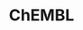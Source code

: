 ---
bigquery: https://console.cloud.google.com/bigquery?p=patents-public-data&d=ebi_chembl&page=dataset
citation: '"The ChEMBL database in 2017." Anna Gaulton, Anne Hersey, Michał Nowotka,
  A Patrícia Bento, Jon Chambers, David Mendez, Prudence Mutowo, Francis Atkinson,
  Louisa J Bellis, Elena Cibrián-Uhalte, Mark Davies, Nathan Dedman, Anneli Karlsson,
  María Paula Magariños, John P Overington, George Papadatos, Ines Smit, Andrew R
  Leach Nucleic acids Research (2017) 45 (Database Issue), D945-D954'
contributors: European Bioinformatics Institute
cost: None
description: ChEMBL Data is a manually curated database of small molecules used in
  drug discovery, including information about existing patented drugs.
documentation: 'schema: https://www.ebi.ac.uk/chembl/db_schema


  '
last_edit: 04/06/2022, 06:36:12
location: https://console.cloud.google.com/marketplace/product/google_patents_public_datasets/chembl
maintained_by: EMBL-EBI, an outstation of European Molecular Biology Laboratory
related_publications: '

  ChEMBL: towards direct deposition of bioassay data.


  Mendez D, Gaulton A, Bento AP, Chambers J, De Veij M, Félix E, Magariños MP, Mosquera
  JF, Mutowo P, Nowotka M, Gordillo-Marañón M, Hunter F, Junco L, Mugumbate G, Rodriguez-Lopez
  M, Atkinson F, Bosc N, Radoux CJ, Segura-Cabrera A, Hersey A, Leach AR.


  — Nucleic Acids Res. 2019; 47(D1):D930-D940. doi: 10.1093/nar/gky1075

  '
schema_fields:
- mc_target_accession
- l6
- l2
- nda_type
- alert_name
- published_units
- last_page
- parenteral
- level2_description
- active_molregno
- activity_count
- pathway_key
- chebi_par_id
- acd_most_apka
- cx_most_apka
- assay_cell_type
- description
- first_page
- assay_strain
- mechanism_comment
- bto_id
- src_id
- src_description
- variant_id
- cx_logd
- path
- site_id
- targcomp_id
- tid_fixed
- le
- end_position
- direct_interaction
- sequence_md5sum
- targrel_id
- species_group_flag
- related_tid
- published_relation
- assay_source
- warning_class
- warning_description
- drugind_id
- version
- assay_class_id
- dosage_form
- res_stem_id
- biocomp_id
- domain_name
- dosed_ingredient
- mc_tax_id
- compsyn_id
- parent_type
- relation
- alert_set_id
- black_box_warning
- standard_flag
- who_name
- data_validity_comment
- ref_url
- mesh_heading
- hbd_lipinski
- ddd_units
- mutation
- frac_class_id
- cell_name
- natural_product
- num_ro5_violations
- status
- comp_class_id
- journal
- relationship
- synonyms
- drug_substance_flag
- isoform
- toid
- warning_country
- cell_id
- tax_id
- target_type
- patent_no
- full_molformula
- standard_type
- orig_description
- withdrawn_class
- src_assay_id
- full_mwt
- updated_by
- set_name
- irac_class_id
- pchembl_value
- pref_name
- who_extra
- level3
- cell_source_organism
- product_id
- tissue_id
- usan_year
- bao_endpoint
- updated_on
- doi
- acd_logd
- go_id
- name
- db_version
- protclasssyn_id
- bao_id
- year
- log_id
- idx
- mol_atc_id
- assay_tissue
- delist_flag
- chirality
- atc_code
- innovator_company
- assay_test_type
- abstract
- src_short_name
- subgroup
- normal_range_min
- active_ingredient
- syn_type
- assay_organism
- molecular_mechanism
- hrac_code
- pubmed_id
- ad_type
- record_id
- assay_desc
- max_phase_for_ind
- availability_type
- enzyme_name
- applicant_full_name
- last_active
- cpd_str_alert_id
- frac_code
- mw_freebase
- ap_id
- submission_date
- mw_monoisotopic
- max_phase
- ref_type
- assay_type
- hba_lipinski
- tid
- lle
- class_level
- irac_code
- first_in_class
- result_flag
- actsm_id
- sequence
- inorganic_flag
- approval_date
- src_compound_id
- ddd_value
- aspect
- stem
- cell_source_tissue
- major_class
- db_source
- research_stem
- sei
- cx_logp
- metabolite_record_id
- polymer_flag
- warning_year
- chembl_id
- job_id
- protein_class_id
- company
- qed_weighted
- canonical_smiles
- mecref_id
- formulation_id
- oral
- pathway_id
- l1
- published_type
- accession
- hba
- first_approval
- topical
- l5
- units
- parent_go_id
- strength
- warning_id
- prodrug
- title
- std_act_id
- stat
- country
- smid
- mec_id
- assay_tax_id
- target_mapping
- heavy_atoms
- selectivity_comment
- doc_id
- cx_most_bpka
- ddd_id
- aromatic_rings
- as_id
- disease_efficacy
- bao_format
- parameter_type
- activity_comment
- oc_id
- target_desc
- activity_id
- molecule_type
- published_value
- alert_id
- text_value
- assay_category
- molregno
- level3_description
- mesh_id
- drug_product_flag
- co_stem_id
- prod_pat_id
- patent_id
- metref_id
- sitecomp_id
- component_type
- prediction_method
- source_domain_id
- parent_molregno
- level4_description
- helm_notation
- issue
- domain_description
- publication_number
- stem_class
- usan_substem
- site_name
- withdrawn_reason
- compound_name
- mc_target_type
- upper_value
- relationship_type
- class_type
- acd_most_bpka
- drug_record_id
- usan_stem_id
- organism
- cell_description
- entity_type
- met_id
- substrate_record_id
- structure_type
- clo_id
- level4
- ddd_comment
- molsyn_id
- protein_class_synonym
- warnref_id
- l3
- tbl
- standard_value
- domain_type
- type
- withdrawn_country
- efo_term
- l4
- cl_lincs_id
- label
- standard_relation
- rgid
- mol_hrac_id
- standard_upper_value
- ridx
- previous_company
- value
- met_comment
- comments
- rtb
- therapeutic_flag
- comp_go_id
- indication_class
- start_position
- patent_use_code
- cell_ontology_id
- level5
- molecular_species
- priority
- qudt_units
- definition
- ingredient
- cell_source_tax_id
- predbind_id
- bei
- cellosaurus_id
- aidx
- creation_date
- caloha_id
- relationship_desc
- domain_id
- psa
- enzyme_tid
- mechanism_of_action
- withdrawn_year
- confidence
- l7
- patent_expire_date
- homologue
- acd_logp
- cidx
- withdrawn_flag
- site_residues
- ass_cls_map_id
- indref_id
- ro3_pass
- action_type
- molfile
- downgraded
- potential_duplicate
- component_id
- level2
- volume
- l8
- trade_name
- curated_by
- authors
- compound_key
- protein_class_desc
- doc_type
- normal_range_max
- alogp
- curation_comment
- num_alerts
- parent_id
- standard_units
- uo_units
- assay_param_id
- assay_subcellular_fraction
- annotation
- component_synonym
- uberon_id
- usan_stem_definition
- usan_stem
- hbd
- confidence_score
- ref_id
- route
- mol_irac_id
- ddd_admr
- mc_organism
- standard_text_value
- level1
- source
- mc_target_name
- standard_inchi_key
- hrac_class_id
- entity_id
- assay_id
- efo_id
- num_lipinski_ro5_violations
- standard_inchi
- parameter_value
- smarts
- compd_id
- mol_frac_id
- warning_type
- short_name
- level1_description
- met_conversion
- binding_site_comment
shortname: chembl
tags:
- biotechnology
- health
- chemical
- bioinformatics
- medical
terms_of_use: CC BY-SA 3.0
title: ChEMBL
uuid: e232a192-965c-4ec9-904c-155b6dfe56c5
---